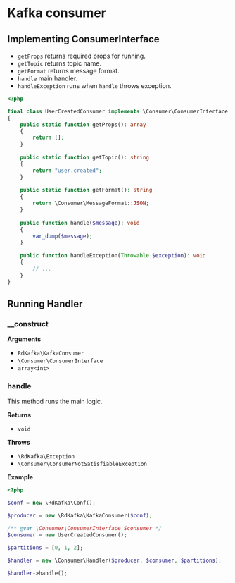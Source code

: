 # Kafka consumer

## Implementing ConsumerInterface

- `getProps` returns required props for running.
- `getTopic` returns topic name.
- `getFormat` returns message format.
- `handle` main handler.
- `handleException` runs when `handle` throws exception.

```php
<?php

final class UserCreatedConsumer implements \Consumer\ConsumerInterface
{
    public static function getProps(): array
    {
        return [];
    }
    
    public static function getTopic(): string
    { 
        return "user.created";
    }
 
    public static function getFormat(): string
    {
        return \Consumer\MessageFormat::JSON;
    }
    
    public function handle($message): void
    {
        var_dump($message);
    }
    
    public function handleException(Throwable $exception): void
    {
        // ...
    }
}
```

## Running Handler

### __construct

**Arguments**

- `RdKafka\KafkaConsumer`
- `\Consumer\ConsumerInterface`
- `array<int>`

### handle
This method runs the main logic.

**Returns**

- `void`

**Throws**

- `\RdKafka\Exception`
- `\Consumer\ConsumerNotSatisfiableException`

**Example**
```php
<?php

$conf = new \RdKafka\Conf();

$producer = new \RdKafka\KafkaConsumer($conf);

/** @var \Consumer\ConsumerInterface $consumer */
$consumer = new UserCreatedConsumer();

$partitions = [0, 1, 2];

$handler = new \Consumer\Handler($producer, $consumer, $partitions);

$handler->handle();
```